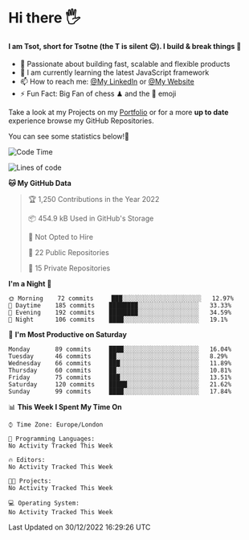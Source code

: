 # Hi there :raised_hand_with_fingers_splayed:
#### I am Tsot, short for Tsotne (the T is silent :wink:). I build & break things :space_invader:
- :telescope: Passionate about building fast, scalable and flexible products
- :seedling: I am currently learning the latest JavaScript framework 
- :mailbox: How to reach me: [@My LinkedIn](https://www.linkedin.com/in/tsotne-gvadzabia/) or [@My Website](https://tsotne.co.uk/contact)
- :zap: Fun Fact: Big Fan of chess ♟ and the 👾 emoji

Take a look at my Projects on my [Portfolio](https://tsotne.co.uk/) or for a more **up to date** experience browse my GitHub Repositories.

You can see some statistics below!:space_invader:
<!--START_SECTION:waka-->
![Code Time](http://img.shields.io/badge/Code%20Time-761%20hrs%202%20mins-blue)

![Lines of code](https://img.shields.io/badge/From%20Hello%20World%20I%27ve%20Written-650%20Thousand%20lines%20of%20code-blue)

**🐱 My GitHub Data** 

> 🏆 1,250 Contributions in the Year 2022
 > 
> 📦 454.9 kB Used in GitHub's Storage 
 > 
> 🚫 Not Opted to Hire
 > 
> 📜 22 Public Repositories 
 > 
> 🔑 15 Private Repositories  
 > 
**I'm a Night 🦉** 

```text
🌞 Morning    72 commits     ███░░░░░░░░░░░░░░░░░░░░░░   12.97% 
🌆 Daytime    185 commits    ████████░░░░░░░░░░░░░░░░░   33.33% 
🌃 Evening    192 commits    ████████░░░░░░░░░░░░░░░░░   34.59% 
🌙 Night      106 commits    ████░░░░░░░░░░░░░░░░░░░░░   19.1%

```
📅 **I'm Most Productive on Saturday** 

```text
Monday       89 commits     ████░░░░░░░░░░░░░░░░░░░░░   16.04% 
Tuesday      46 commits     ██░░░░░░░░░░░░░░░░░░░░░░░   8.29% 
Wednesday    66 commits     ███░░░░░░░░░░░░░░░░░░░░░░   11.89% 
Thursday     60 commits     ██░░░░░░░░░░░░░░░░░░░░░░░   10.81% 
Friday       75 commits     ███░░░░░░░░░░░░░░░░░░░░░░   13.51% 
Saturday     120 commits    █████░░░░░░░░░░░░░░░░░░░░   21.62% 
Sunday       99 commits     ████░░░░░░░░░░░░░░░░░░░░░   17.84%

```


📊 **This Week I Spent My Time On** 

```text
⌚︎ Time Zone: Europe/London

💬 Programming Languages: 
No Activity Tracked This Week

🔥 Editors: 
No Activity Tracked This Week

🐱‍💻 Projects: 
No Activity Tracked This Week

💻 Operating System: 
No Activity Tracked This Week

```


 Last Updated on 30/12/2022 16:29:26 UTC
<!--END_SECTION:waka-->
